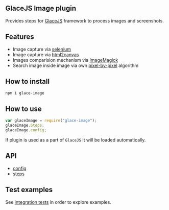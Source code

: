 ## GlaceJS Image plugin

Provides steps for [GlaceJS](https://glacejs.github.io/glace-core/) framework to process images and screenshots.

## Features

- Image capture via [selenium](http://webdriver.io/api/protocol/screenshot.html)
- Image capture via [html2canvas](https://html2canvas.hertzen.com/)
- Images comparision mechanism via [ImageMagick](https://www.imagemagick.org/script/index.php)
- Search image inside image via own [pixel-by-pixel](https://github.com/glacejs/glace-image/blob/master/lib/image.js) algorithm

## How to install

```
npm i glace-image
```

## How to use

```javascript
var glaceImage = require("glace-image");
glaceImage.Steps;
glaceImage.config;
```

If plugin is used as a part of `GlaceJS` it will be loaded automatically.

## API

- [config](GlaceConfig.html)
- [steps](ImageSteps.html)

## Test examples

See [integration tests](https://github.com/glacejs/glace-js/blob/master/tests/integration/testImage.js) in order to explore examples.
